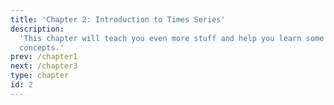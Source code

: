 ```yaml
---
title: 'Chapter 2: Introduction to Times Series'
description:
  'This chapter will teach you even more stuff and help you learn some new
  concepts.'
prev: /chapter1
next: /chapter3
type: chapter
id: 2
---
```

